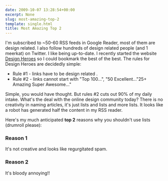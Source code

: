 ```yaml
---
date: 2009-10-07 13:28:54+00:00
excerpt: None
slug: most-amazing-top-2
template: single.html
title: Most Amazing Top 2
---
```


I'm subscribed to ~50-60 RSS feeds in Google Reader, most of them are design related. I also follow hundreds of design related people (and 1 meerkat) on Twitter. I like being up-to-date. I recently started the website [Design Heroes](http://designheroes.co.uk) so I could bookmark the best of the best. The rules for Design Heroes are decidedly simple:

* Rule #1 - links have to be design related .
* Rule #2 - links cannot start with "Top 100...", "50 Excellent..."25+ Amazing Super Awesome..."

Simple, you would have thought. But rules #2 cuts out 90% of my daily intake. What's the deal with the online design community today? There is no creativity in naming articles, it's just lists and lists and more lists. It looks like a robot has generated half the content in my RSS reader.

Here's my much anticipated **top 2** reasons why you shouldn't use lists (drumroll please):

### Reason 1

It's not creative and looks like regurgitated spam.

### Reason 2

It's bloody annoying!!
